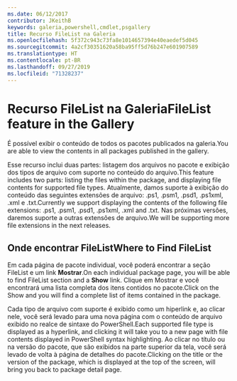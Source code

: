 ```yaml
---
ms.date: 06/12/2017
contributor: JKeithB
keywords: galeria,powershell,cmdlet,psgallery
title: Recurso FileList na Galeria
ms.openlocfilehash: 5f372c943c73fa8e1014657394e40eaedef5d045
ms.sourcegitcommit: 4a2cf30351620a58ba95ff5d76b247e601907589
ms.translationtype: HT
ms.contentlocale: pt-BR
ms.lasthandoff: 09/27/2019
ms.locfileid: "71328237"
---
```

# <a name="filelist-feature-in-the-gallery"></a><span data-ttu-id="5c8f4-103">Recurso FileList na Galeria</span><span class="sxs-lookup"><span data-stu-id="5c8f4-103">FileList feature in the Gallery</span></span>

<span data-ttu-id="5c8f4-104">É possível exibir o conteúdo de todos os pacotes publicados na galeria.</span><span class="sxs-lookup"><span data-stu-id="5c8f4-104">You are able to view the contents in all packages published in the gallery.</span></span>

<span data-ttu-id="5c8f4-105">Esse recurso inclui duas partes: listagem dos arquivos no pacote e exibição dos tipos de arquivo com suporte no conteúdo do arquivo.</span><span class="sxs-lookup"><span data-stu-id="5c8f4-105">This feature includes two parts: listing the files within the package, and displaying file contents for supported file types.</span></span> <span data-ttu-id="5c8f4-106">Atualmente, damos suporte à exibição do conteúdo das seguintes extensões de arquivo: .ps1, .psm1, .psd1, .ps1xml, .xml e .txt.</span><span class="sxs-lookup"><span data-stu-id="5c8f4-106">Currently we support displaying the contents of the following file extensions: .ps1, .psm1, .psd1, .ps1xml, .xml and .txt.</span></span> <span data-ttu-id="5c8f4-107">Nas próximas versões, daremos suporte a outras extensões de arquivo.</span><span class="sxs-lookup"><span data-stu-id="5c8f4-107">We will be supporting more file extensions in the next releases.</span></span>

## <a name="where-to-find-filelist"></a><span data-ttu-id="5c8f4-108">Onde encontrar FileList</span><span class="sxs-lookup"><span data-stu-id="5c8f4-108">Where to Find FileList</span></span>

<span data-ttu-id="5c8f4-109">Em cada página de pacote individual, você poderá encontrar a seção FileList e um link **Mostrar**.</span><span class="sxs-lookup"><span data-stu-id="5c8f4-109">On each individual package page, you will be able to find FileList section and a **Show** link.</span></span> <span data-ttu-id="5c8f4-110">Clique em Mostrar e você encontrará uma lista completa dos itens contidos no pacote.</span><span class="sxs-lookup"><span data-stu-id="5c8f4-110">Click on the Show and you will find a complete list of items contained in the package.</span></span>

<span data-ttu-id="5c8f4-111">Cada tipo de arquivo com suporte é exibido como um hiperlink e, ao clicar nele, você será levado para uma nova página com o conteúdo de arquivo exibido no realce de sintaxe do PowerShell.</span><span class="sxs-lookup"><span data-stu-id="5c8f4-111">Each supported file type is displayed as a hyperlink, and clicking it will take you to a new page with file contents displayed in PowerShell syntax highlighting.</span></span> <span data-ttu-id="5c8f4-112">Ao clicar no título ou na versão do pacote, que são exibidos na parte superior da tela, você será levado de volta à página de detalhes do pacote.</span><span class="sxs-lookup"><span data-stu-id="5c8f4-112">Clicking on the title or the version of the package, which is displayed at the top of the screen, will bring you back to package detail page.</span></span>
